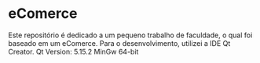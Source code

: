 # eComerce
Este repositório é dedicado a um pequeno trabalho de faculdade, o qual foi baseado em um eComerce. Para o desenvolvimento, utilizei a IDE Qt Creator.
Qt Version: 5.15.2 MinGw 64-bit
